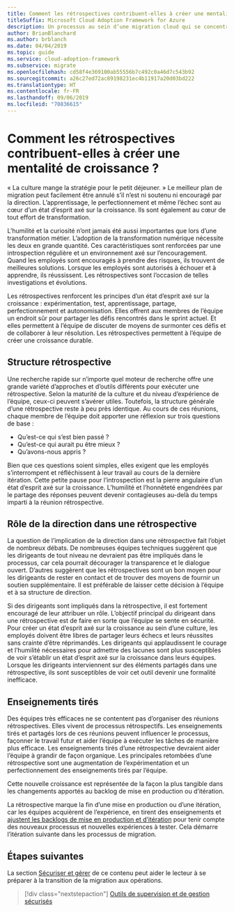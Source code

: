 ```yaml
---
title: Comment les rétrospectives contribuent-elles à créer une mentalité de croissance ?
titleSuffix: Microsoft Cloud Adoption Framework for Azure
description: Un processus au sein d’une migration cloud qui se concentre sur les tâches de migration des charges de travail vers le cloud.
author: BrianBlanchard
ms.author: brblanch
ms.date: 04/04/2019
ms.topic: guide
ms.service: cloud-adoption-framework
ms.subservice: migrate
ms.openlocfilehash: cd58f4e369100ab55556b7c492c0a46d7c543b92
ms.sourcegitcommit: a26c27ed72ac89198231ec4b11917a20d03bd222
ms.translationtype: HT
ms.contentlocale: fr-FR
ms.lasthandoff: 09/06/2019
ms.locfileid: "70836615"
---
```

<!-- markdownlint-disable MD026 -->

# <a name="how-do-retrospectives-help-build-a-growth-mindset"></a>Comment les rétrospectives contribuent-elles à créer une mentalité de croissance ?

« La culture mange la stratégie pour le petit déjeuner. » Le meilleur plan de migration peut facilement être annulé s’il n’est ni soutenu ni encouragé par la direction. L’apprentissage, le perfectionnement et même l’échec sont au cœur d’un état d’esprit axé sur la croissance. Ils sont également au cœur de tout effort de transformation.

L’humilité et la curiosité n’ont jamais été aussi importantes que lors d’une transformation métier. L’adoption de la transformation numérique nécessite les deux en grande quantité. Ces caractéristiques sont renforcées par une introspection régulière et un environnement axé sur l’encouragement. Quand les employés sont encouragés à prendre des risques, ils trouvent de meilleures solutions. Lorsque les employés sont autorisés à échouer et à apprendre, ils réussissent. Les rétrospectives sont l’occasion de telles investigations et évolutions.

Les rétrospectives renforcent les principes d’un état d’esprit axé sur la croissance : expérimentation, test, apprentissage, partage, perfectionnement et autonomisation. Elles offrent aux membres de l’équipe un endroit sûr pour partager les défis rencontrés dans le sprint actuel. Et elles permettent à l’équipe de discuter de moyens de surmonter ces défis et de collaborer à leur résolution. Les rétrospectives permettent à l’équipe de créer une croissance durable.

## <a name="retrospective-structure"></a>Structure rétrospective

Une recherche rapide sur n’importe quel moteur de recherche offre une grande variété d’approches et d’outils différents pour exécuter une rétrospective. Selon la maturité de la culture et du niveau d’expérience de l’équipe, ceux-ci peuvent s’avérer utiles. Toutefois, la structure générale d’une rétrospective reste à peu près identique. Au cours de ces réunions, chaque membre de l’équipe doit apporter une réflexion sur trois questions de base :

- Qu’est-ce qui s’est bien passé ?
- Qu’est-ce qui aurait pu être mieux ?
- Qu’avons-nous appris ?

Bien que ces questions soient simples, elles exigent que les employés s’interrompent et réfléchissent à leur travail au cours de la dernière itération. Cette petite pause pour l’introspection est la pierre angulaire d’un état d’esprit axé sur la croissance. L’humilité et l’honnêteté engendrées par le partage des réponses peuvent devenir contagieuses au-delà du temps imparti à la réunion rétrospective.

## <a name="leaderships-role-in-a-retrospective"></a>Rôle de la direction dans une rétrospective

La question de l’implication de la direction dans une rétrospective fait l’objet de nombreux débats. De nombreuses équipes techniques suggèrent que les dirigeants de tout niveau ne devraient pas être impliqués dans le processus, car cela pourrait décourager la transparence et le dialogue ouvert. D’autres suggèrent que les rétrospectives sont un bon moyen pour les dirigeants de rester en contact et de trouver des moyens de fournir un soutien supplémentaire. Il est préférable de laisser cette décision à l’équipe et à sa structure de direction.

Si des dirigeants sont impliqués dans la rétrospective, il est fortement encouragé de leur attribuer un rôle. L’objectif principal du dirigeant dans une rétrospective est de faire en sorte que l’équipe se sente en sécurité. Pour créer un état d’esprit axé sur la croissance au sein d’une culture, les employés doivent être libres de partager leurs échecs et leurs réussites sans crainte d’être réprimandés. Les dirigeants qui applaudissent le courage et l’humilité nécessaires pour admettre des lacunes sont plus susceptibles de voir s’établir un état d’esprit axé sur la croissance dans leurs équipes. Lorsque les dirigeants interviennent sur des éléments partagés dans une rétrospective, ils sont susceptibles de voir cet outil devenir une formalité inefficace.

## <a name="lessons-learned"></a>Enseignements tirés

Des équipes très efficaces ne se contentent pas d’organiser des réunions rétrospectives. Elles vivent de processus rétrospectifs. Les enseignements tirés et partagés lors de ces réunions peuvent influencer le processus, façonner le travail futur et aider l’équipe à exécuter les tâches de manière plus efficace. Les enseignements tirés d’une rétrospective devraient aider l’équipe à grandir de façon organique. Les principales retombées d’une rétrospective sont une augmentation de l’expérimentation et un perfectionnement des enseignements tirés par l’équipe.

Cette nouvelle croissance est représentée de la façon la plus tangible dans les changements apportés au backlog de mise en production ou d’itération.

La rétrospective marque la fin d’une mise en production ou d’une itération, car les équipes acquièrent de l’expérience, en tirent des enseignements et [ajustent les backlogs de mise en production et d’itération](../assess/release-iteration-backlog.md) pour tenir compte des nouveaux processus et nouvelles expériences à tester. Cela démarre l’itération suivante dans les processus de migration.

## <a name="next-steps"></a>Étapes suivantes

La section [Sécuriser et gérer](../secure-and-manage/index.md) de ce contenu peut aider le lecteur à se préparer à la transition de la migration aux opérations.

> [!div class="nextstepaction"]
> [Outils de supervision et de gestion sécurisés](../secure-and-manage/index.md)
